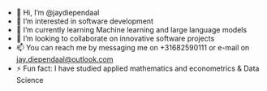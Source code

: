 - 👋 Hi, I’m @jaydiependaal
- 👀 I’m interested in software development
- 🌱 I’m currently learning Machine learning and large language models
- 💞️ I’m looking to collaborate on innovative software projects
- 📫 You can reach me by messaging me on +31682590111 or e-mail on jay.diependaal@outlook.com
- ⚡ Fun fact: I have studied applied mathematics and econometrics & Data Science

<!---
jaydiependaal/jaydiependaal is a ✨ special ✨ repository because its `README.md` (this file) appears on your GitHub profile.
You can click the Preview link to take a look at your changes.
--->
